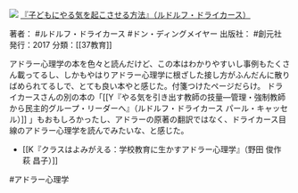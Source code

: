 ![](https://gyazo.com/5d8377f4a21666510fabdce7b13435da.jpg)
[『子どもにやる気を起こさせる方法』（ルドルフ・ドライカース）](https://amzn.to/3HZkxQ3)

著者： #ルドルフ・ドライカース #ドン・ディングメイヤー
出版社： #創元社 
発行：2017
分類：[[37教育]]

アドラー心理学の本を色々と読んだけど、この本はわかりやすいし事例もたくさん載ってるし、しかもやはりアドラー心理学に根ざした接し方がふんだんに散りばめられてるしで、とても良い本やと感じた。付箋つけたページだらけ。
ドライカースさんの別の本の「[[Y『やる気を引き出す教師の技量―管理・強制教師から民主的グループ・リーダーへ』（ルドルフ・ドライカース パール・キャッセル）]]
」もおもしろかったし、アドラーの原著の翻訳ではなく、ドライカース目線のアドラー心理学を読んでみたいな、と感じた。

- [[K『クラスはよみがえる：学校教育に生かすアドラー心理学』（野田 俊作 萩 昌子）]]

#アドラー心理学 